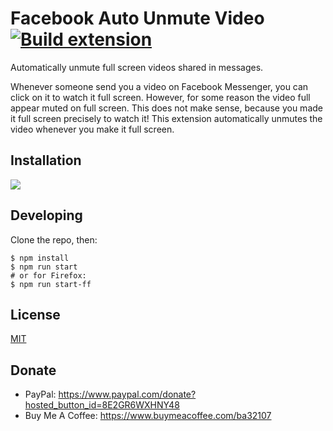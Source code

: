 # Facebook Auto Unmute Video [![Build extension](https://github.com/ba32107/facebook-auto-unmute-video/actions/workflows/build.yaml/badge.svg)](https://github.com/ba32107/facebook-auto-unmute-video/actions/workflows/build.yaml)

Automatically unmute full screen videos shared in messages.

Whenever someone send you a video on Facebook Messenger, you can click on it to watch it full screen. However, for some reason the video full appear muted on full screen. This does not make sense, because you made it full screen precisely to watch it! This extension automatically unmutes the video whenever you make it full screen.

## Installation

[<img src="https://storage.googleapis.com/chrome-gcs-uploader.appspot.com/image/WlD8wC6g8khYWPJUsQceQkhXSlv1/tbyBjqi7Zu733AAKA5n4.png">](todo)

## Developing

Clone the repo, then:
```
$ npm install
$ npm run start
# or for Firefox:
$ npm run start-ff
```

## License

[MIT](https://github.com/ba32107/facebook-auto-unmute-video/blob/main/LICENSE)

## Donate

 * PayPal: https://www.paypal.com/donate?hosted_button_id=8E2GR6WXHNY48
 * Buy Me A Coffee: https://www.buymeacoffee.com/ba32107
